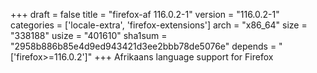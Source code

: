 +++
draft = false
title = "firefox-af 116.0.2-1"
version = "116.0.2-1"
categories = ['locale-extra', 'firefox-extensions']
arch = "x86_64"
size = "338188"
usize = "401610"
sha1sum = "2958b886b85e4d9ed943421d3ee2bbb78de5076e"
depends = "['firefox>=116.0.2']"
+++
Afrikaans language support for Firefox